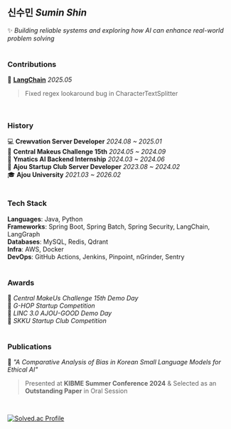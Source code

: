 ## 신수민 _Sumin Shin_  
✨ *Building reliable systems and exploring how AI can enhance real-world problem solving*  
<br>

### Contributions
🦜 **[LangChain](https://github.com/langchain-ai/langchain/pull/31137)** *2025.05*  
> Fixed regex lookaround bug in CharacterTextSplitter  
<br>

### History
💻 **Crewvation Server Developer** *2024.08 ~ 2025.01*  
👾 **Central Makeus Challenge 15th** *2024.05 ~ 2024.09*  
🧠 **Ymatics AI Backend Internship** *2024.03 ~ 2024.06*  
🌱 **Ajou Startup Club Server Developer** *2023.08 ~ 2024.02*  
🎓 **Ajou University** *2021.03 ~ 2026.02*  
<br>

### Tech Stack
**Languages**: Java, Python  
**Frameworks**: Spring Boot, Spring Batch, Spring Security, LangChain, LangGraph  
**Databases**: MySQL, Redis, Qdrant  
**Infra**: AWS, Docker  
**DevOps**: GitHub Actions, Jenkins, Pinpoint, nGrinder, Sentry  
<br>

### Awards
🥇 *Central MakeUs Challenge 15th Demo Day*  
🥇 *G-HOP Startup Competition*  
🥇 *LINC 3.0 AJOU-GOOD Demo Day*  
🥈 *SKKU Startup Club Competition*  
<br>

### Publications
🧾 *"A Comparative Analysis of Bias in Korean Small Language Models for Ethical AI"*  
> Presented at **KIBME Summer Conference 2024** & Selected as an **Outstanding Paper** in Oral Session  
<br>

[![Solved.ac Profile](http://mazassumnida.wtf/api/v2/generate_badge?boj=tlsssm1212)](https://solved.ac/tlsssm1212/)
